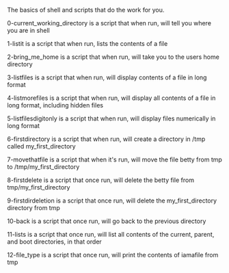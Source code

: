 The basics of shell and scripts that do the work for you.

0-current_working_directory is a script that when run, will tell you where you are in shell

1-listit is a script that when run, lists the contents of a file

2-bring_me_home is a script that when run, will take you to the users home directory

3-listfiles is a script that when run, will display contents of a file in long format

4-listmorefiles is a script that when run, will display all contents of a file in long format, including hidden files

5-listfilesdigitonly is a script that when run, will display files numerically in long format

6-firstdirectory is a script that when run, will create a directory in /tmp called my_first_directory

7-movethatfile is a script that when it's run, will move the file betty from tmp to /tmp/my_first_directory

8-firstdelete is a script that once run, will delete the betty file from tmp/my_first_directory

9-firstdirdeletion is a script that once run, will delete the my_first_directory directory from tmp

10-back is a script that once run, will go back to the previous directory

11-lists is a script that once run, will list all contents of the current, parent, and boot directories, in that order

12-file_type is a script that once run, will print the contents of iamafile from tmp